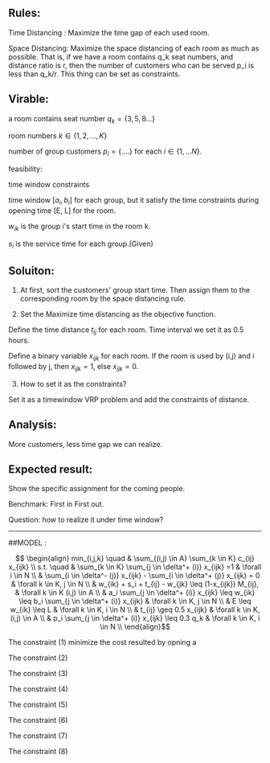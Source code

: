 ##  Rules:
Time Distancing :  Maximize the time gap of each used room.

Space Distancing:  Maximize the space distancing of each room as much as possible. That is, if we have a room contains q_k seat numbers, and distance ratio is r, then the number of customers who can be served p_i is less than q_k/r.  This thing can be set as constraints.


##  Virable:
a room contains seat number $q_k = \{3 ,5, 8 ...\}$

room numbers $k \in \{1,2,...,K\}$

number of group customers $p_i = \{....\}$ for each $i \in \{1,...N\}$.

feasibility:

time window constraints



time window $[a_{i},b_{i}]$ for each group, but it satisfy the time constraints during opening time [E, L] for the room.

$w_{ik}$ is the group i's start time in the room k.

$s_i$ is the service time for each group.(Given)

##  Soluiton:

1. At first, sort the customers' group start time. Then assign them to the corresponding room by the space distancing rule.

2. Set the Maximize time distancing as the objective function.

Define the time distance $t_{ij}$ for each room. Time interval we set it as 0.5 hours.

Define a binary variable $x_{ijk}$ for each room. If the room is used by (i,j) and i followed by j, then $x_{ijk} = 1$, else $x_{ijk} = 0$.


3. How to set it as the constraints?

Set it as a timewindow VRP problem and add the constraints of distance.

##  Analysis:

More customers, less time gap we can realize.


##  Expected result:

Show the specific assignment for the coming people.

Benchmark: First in First out.

Question: how to realize it under time window?

****************************************************
##MODEL :

$$
\begin{align}
min_{i,j,k} \quad & \sum_{(i,j) \in A} \sum_{k \in K} c_{ij} x_{ijk} \\
s.t. \quad  & \sum_{k \in K} \sum_{j \in \delta^+ (i)} x_{ijk} =1 & \forall i \in N  \\
& \sum_{i \in \delta^- (j)} x_{ijk} - \sum_{i \in \delta^+ (j)} x_{ijk} = 0  & \forall k \in K, j \in N \\
& w_{ik} + s_i + t_{ij} - w_{jk} \leq (1-x_{ijk}) M_{ij}, & \forall k \in K (i,j) \in A \\
& a_i \sum_{j \in \delta^+ (i)} x_{ijk} \leq w_{ik} \leq b_i \sum_{j \in \delta^+ (i)} x_{ijk} & \forall k \in K, j \in N \\
& E \leq w_{ik} \leq L  & \forall k \in K, i \in N \\
& t_{ij} \geq 0.5 x_{ijk}  & \forall k \in K, (i,j) \in A  \\
& p_i \sum_{j \in \delta^+ (i)} x_{ijk} \leq 0.3 q_k & \forall k \in K, i \in N \\
\end{align}$$

The constraint (1) minimize the cost resulted by opning a

The constraint (2)

The constraint (3)

The constraint (4)

The constraint (5)

The constraint (6)

The constraint (7)

The constraint (8)
